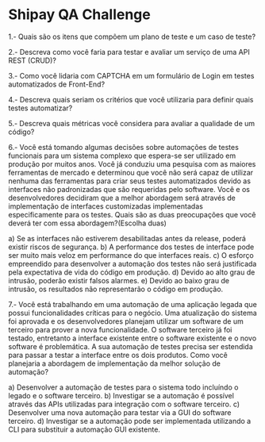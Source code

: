 # Shipay QA Challenge

1.- Quais são os itens que compõem um plano de teste e um caso de teste?

2.- Descreva como você faria para testar e avaliar um serviço de uma API REST (CRUD)?

3.- Como você lidaria com CAPTCHA em um formulário de Login em testes automatizados de Front-End?

4.- Descreva quais seriam os critérios que você utilizaria para definir quais testes automatizar?

5.- Descreva quais métricas você considera  para avaliar a qualidade de um código? 

6.- Você está tomando algumas decisões sobre automações de testes funcionais para um sistema complexo que espera-se ser utilizado em produção por muitos anos. Você já conduziu uma pesquisa com as maiores ferramentas de mercado e determinou que você não será capaz de utilizar nenhuma das ferramentas para criar seus testes automatizados devido as interfaces não padronizadas que são requeridas pelo software. Você e os desenvolvedores decidiram  que a melhor abordagem será através de implementação de interfaces customizadas implementadas especificamente para os testes. Quais são as duas preocupações que você deverá ter com essa abordagem?(Escolha duas)

a) Se as interfaces não estiverem desabilitadas antes da release, poderá existir riscos de segurança.
b) A performance dos testes de interface pode ser muito mais veloz em performance do que interfaces reais.
c) O esforço empreendido para desenvolver a automação dos testes não será justificada pela expectativa de vida do código em produção.
d) Devido ao alto grau de intrusão, poderão existir falsos alarmes.
e) Devido ao baixo grau de intrusão, os resultados não representarão o código em produção.

7.- Você está trabalhando em uma automação de uma aplicação legada que possui funcionalidades críticas para o negócio. Uma atualização do sistema foi aprovada e os desenvolvedores planejam utilizar um software de um terceiro para prover a nova funcionalidade. O software terceiro já foi testado, entretanto a interface existente entre o software existente e o novo software é problemática. A sua automação de testes precisa ser estendida para passar a testar a interface entre os dois produtos. Como você planejaria a abordagem de implementação da melhor solução de automação?

a) Desenvolver a automação de testes para o sistema todo incluíndo o legado e o software terceiro.
b) Investigar se a automação é possível através das APIs utilizadas para integração com o software terceiro.
c) Desenvolver uma nova automação para testar via a GUI do software terceiro.
d) Investigar se a automação pode ser implementada utilizando a CLI para substituir a automação GUI existente.
